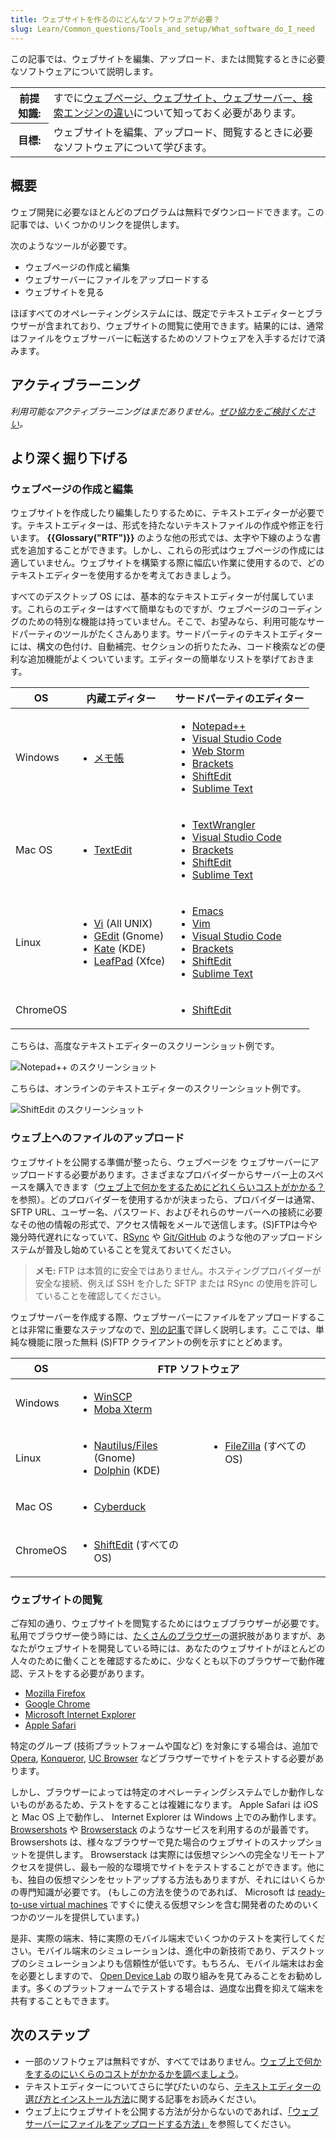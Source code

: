 ```yaml
---
title: ウェブサイトを作るのにどんなソフトウェアが必要？
slug: Learn/Common_questions/Tools_and_setup/What_software_do_I_need
---
```


<div class="summary">
この記事では、ウェブサイトを編集、アップロード、または閲覧するときに必要なソフトウェアについて説明します。
</div>

<table class="standard-table">
  <tbody>
    <tr>
      <th scope="row">前提知識:</th>
      <td>
        すでに<a href="/ja/docs/Learn/Common_questions/Pages_sites_servers_and_search_engines">ウェブページ、ウェブサイト、ウェブサーバー、検索エンジンの違い</a>について知っておく必要があります。
      </td>
    </tr>
    <tr>
      <th scope="row">目標:</th>
      <td>
        ウェブサイトを編集、アップロード、閲覧するときに必要なソフトウェアについて学びます。
      </td>
    </tr>
  </tbody>
</table>

## 概要

ウェブ開発に必要なほとんどのプログラムは無料でダウンロードできます。この記事では、いくつかのリンクを提供します。

次のようなツールが必要です。

- ウェブページの作成と編集
- ウェブサーバーにファイルをアップロードする
- ウェブサイトを見る

ほぼすべてのオペレーティングシステムには、既定でテキストエディターとブラウザーが含まれており、ウェブサイトの閲覧に使用できます。結果的には、通常はファイルをウェブサーバーに転送するためのソフトウェアを入手するだけで済みます。

## アクティブラーニング

_利用可能なアクティブラーニングはまだありません。[ぜひ協力をご検討ください](/ja/docs/MDN/Contribute/Getting_started)。_

## より深く掘り下げる

### ウェブページの作成と編集

ウェブサイトを作成したり編集したりするために、テキストエディターが必要です。テキストエディターは、形式を持たないテキストファイルの作成や修正を行います。 **{{Glossary("RTF")}}** のような他の形式では、太字や下線のような書式を追加することができます。しかし、これらの形式はウェブページの作成には適していません。ウェブサイトを構築する際に幅広い作業に使用するので、どのテキストエディターを使用するかを考えておきましょう。

すべてのデスクトップ OS には、基本的なテキストエディターが付属しています。これらのエディターはすべて簡単なものですが、ウェブページのコーディングのための特別な機能は持っていません。そこで、お望みなら、利用可能なサードパーティのツールがたくさんあります。サードパーティのテキストエディターには、構文の色付け、自動補完、セクションの折りたたみ、コード検索などの便利な追加機能がよくついています。エディターの簡単なリストを挙げておきます。

<table class="standard-table">
  <thead>
    <tr>
      <th scope="col">OS</th>
      <th scope="col">内蔵エディター</th>
      <th scope="col">サードパーティのエディター</th>
    </tr>
  </thead>
  <tbody>
    <tr>
      <td>Windows</td>
      <td>
        <ul>
          <li>
            <a
              href="https://ja.wikipedia.org/wiki/%E3%83%A1%E3%83%A2%E5%B8%B3"
              >メモ帳</a
            >
          </li>
        </ul>
      </td>
      <td>
        <ul>
          <li><a href="https://notepad-plus-plus.org/">Notepad++</a></li>
          <li>
            <a href="https://www.visualstudio.com/">Visual Studio Code</a>
          </li>
          <li><a href="https://www.jetbrains.com/webstorm/">Web Storm</a></li>
          <li><a href="http://brackets.io/">Brackets</a></li>
          <li><a href="https://shiftedit.net/">ShiftEdit</a></li>
          <li><a href="https://www.sublimetext.com/">Sublime Text</a></li>
        </ul>
      </td>
    </tr>
    <tr>
      <td>Mac OS</td>
      <td>
        <ul>
          <li>
            <a href="https://ja.wikipedia.org/wiki/%E3%83%86%E3%82%AD%E3%82%B9%E3%83%88%E3%82%A8%E3%83%87%E3%82%A3%E3%83%83%E3%83%88"
              >TextEdit</a
            >
          </li>
        </ul>
      </td>
      <td>
        <ul>
          <li>
            <a href="https://www.barebones.com/products/textwrangler/"
              >TextWrangler</a
            >
          </li>
          <li>
            <a href="https://www.visualstudio.com/">Visual Studio Code</a>
          </li>
          <li><a href="http://brackets.io/">Brackets</a></li>
          <li><a href="https://shiftedit.net/">ShiftEdit</a></li>
          <li><a href="https://www.sublimetext.com/">Sublime Text</a></li>
        </ul>
      </td>
    </tr>
    <tr>
      <td>Linux</td>
      <td>
        <ul>
          <li>
            <a href="https://en.wikipedia.org/wiki/Vi">Vi</a>
            (All UNIX)
          </li>
          <li>
            <a href="https://en.wikipedia.org/wiki/Gedit"
              >GEdit</a
            >
            (Gnome)
          </li>
          <li>
            <a
              href="https://en.wikipedia.org/wiki/Kate_%28text_editor%29"
              rel="external"
              >Kate</a
            >
            (KDE)
          </li>
          <li>
            <a href="https://en.wikipedia.org/wiki/Leafpad"
              >LeafPad</a
            >
            (Xfce)
          </li>
        </ul>
      </td>
      <td>
        <ul>
          <li><a href="https://www.gnu.org/software/emacs/">Emacs</a></li>
          <li><a href="https://www.vim.org/">Vim</a></li>
          <li>
            <a href="https://www.visualstudio.com/">Visual Studio Code</a>
          </li>
          <li><a href="http://brackets.io/">Brackets</a></li>
          <li><a href="https://shiftedit.net/">ShiftEdit</a></li>
          <li><a href="https://www.sublimetext.com/">Sublime Text</a></li>
        </ul>
      </td>
    </tr>
    <tr>
      <td>ChromeOS</td>
      <td></td>
      <td>
        <ul>
          <li><a href="https://shiftedit.net/">ShiftEdit</a></li>
        </ul>
      </td>
    </tr>
  </tbody>
</table>

こちらは、高度なテキストエディターのスクリーンショット例です。

![Notepad++ のスクリーンショット](notepadplusplus.png)

こちらは、オンラインのテキストエディターのスクリーンショット例です。

![ShiftEdit のスクリーンショット](shiftedit.png)

### ウェブ上へのファイルのアップロード

ウェブサイトを公開する準備が整ったら、ウェブページを ウェブサーバーにアップロードする必要があります。さまざまなプロバイダーからサーバー上のスペースを購入できます（[ウェブ上で何かをするためにどれくらいコストがかかる？](/ja/docs/Learn/Common_questions/How_much_does_it_cost)を参照）。どのプロバイダーを使用するかが決まったら、プロバイダーは通常、SFTP URL、ユーザー名、パスワード、およびそれらのサーバーへの接続に必要なその他の情報の形式で、アクセス情報をメールで送信します。(S)FTPは今や幾分時代遅れになっていて、[RSync](https://ja.wikipedia.org/wiki/Rsync) や [Git/GitHub](https://docs.github.com/ja/pages/configuring-a-custom-domain-for-your-github-pages-site) のような他のアップロードシステムが普及し始めていることを覚えておいてください。

> **メモ:** FTP は本質的に安全ではありません。ホスティングプロバイダーが安全な接続、例えば SSH を介した SFTP または RSync の使用を許可していることを確認してください。

ウェブサーバーを作成する際、ウェブサーバーにファイルをアップロードすることは非常に重要なステップなので、[別の記事](/ja/docs/Learn/Common_questions/Upload_files_to_a_web_server)で詳しく説明します。ここでは、単純な機能に限った無料 (S)FTP クライアントの例を示すにとどめます。

<table class="standard-table">
  <thead>
    <tr>
      <th scope="col">OS</th>
      <th colspan="2" scope="col">FTP ソフトウェア</th>
    </tr>
  </thead>
  <tbody>
    <tr>
      <td>Windows</td>
      <td>
        <ul>
          <li><a href="https://winscp.net">WinSCP</a></li>
          <li><a href="https://mobaxterm.mobatek.net/">Moba Xterm</a></li>
        </ul>
      </td>
      <td rowspan="3">
        <ul>
          <li>
            <a href="https://filezilla-project.org/">FileZilla</a> (すべての OS)
          </li>
        </ul>
      </td>
    </tr>
    <tr>
      <td>Linux</td>
      <td>
        <ul>
          <li>
            <a
              href="https://wiki.gnome.org/action/show/Apps/Files?action=show&#x26;redirect=Apps%2FNautilus"
              rel="external"
              >Nautilus/Files</a
            >
            (Gnome)
          </li>
          <li>
            <a href="https://dolphin.com/">Dolphin</a> (KDE)
          </li>
        </ul>
      </td>
    </tr>
    <tr>
      <td>Mac OS</td>
      <td>
        <ul>
          <li><a href="https://cyberduck.de/">Cyberduck</a></li>
        </ul>
      </td>
    </tr>
    <tr>
      <td>ChromeOS</td>
      <td>
        <ul>
          <li><a href="https://shiftedit.net/">ShiftEdit</a> (すべての OS)</li>
        </ul>
      </td>
      <td></td>
    </tr>
  </tbody>
</table>

### ウェブサイトの閲覧

ご存知の通り、ウェブサイトを閲覧するためにはウェブブラウザーが必要です。私用でブラウザー使う時には、[たくさんのブラウザー](https://ja.wikipedia.org/wiki/ウェブブラウザーの一覧)の選択肢がありますが、あなたがウェブサイトを開発している時には、あなたのウェブサイトがほとんどの人々のために働くことを確認するために、少なくとも以下のブラウザーで動作確認、テストをする必要があります。

- [Mozilla Firefox](https://www.mozilla.org/ja/firefox/new/)
- [Google Chrome](https://www.google.com/chrome/)
- [Microsoft Internet Explorer](https://support.microsoft.com/ja/windows/internet-explorer-downloads-d49e1f0d-571c-9a7b-d97e-be248806ca70)
- [Apple Safari](https://www.apple.com/safari/)

特定のグループ (技術プラットフォームや国など) を対象にする場合は、追加で [Opera](https://www.opera.com/), [Konqueror](https://apps.kde.org/konqueror/), [UC Browser](https://www.ucweb.com/ucbrowser/) などブラウザーでサイトをテストする必要があります。

しかし、ブラウザーによっては特定のオペレーティングシステムでしか動作しないものがあるため、テストをすることは複雑になります。 Apple Safari は iOS と Mac OS 上で動作し、 Internet Explorer は Windows 上でのみ動作します。 [Browsershots](https://browsershots.org/) や [Browserstack](https://www.browserstack.com/) のようなサービスを利用するのが最善です。 Browsershots は、様々なブラウザーで見た場合のウェブサイトのスナップショットを提供します。 Browserstack は実際には仮想マシンへの完全なリモートアクセスを提供し、最も一般的な環境でサイトをテストすることができます。他にも、独自の仮想マシンをセットアップする方法もありますが、それにはいくらかの専門知識が必要です。 (もしこの方法を使うのであれば、 Microsoft は [ready-to-use virtual machines](https://developer.microsoft.com/en-us/microsoft-edge/tools/vms/) ですぐに使える仮想マシンを含む開発者のためのいくつかのツールを提供しています。)

是非、実際の端末、特に実際のモバイル端末でいくつかのテストを実行してください。モバイル端末のシミュレーションは、進化中の新技術であり、デスクトップのシミュレーションよりも信頼性が低いです。もちろん、モバイル端末はお金を必要としますので、 [Open Device Lab](http://opendevicelab.com/) の取り組みを見てみることをお勧めします。多くのプラットフォームでテストする場合は、過度な出費を抑えて端末を共有することもできます。

## 次のステップ

- 一部のソフトウェアは無料ですが、すべてではありません。[ウェブ上で何かをするのにいくらのコストがかかるかを調べましょう](/ja/docs/Learn/Common_questions/How_much_does_it_cost)。
- テキストエディターについてさらに学びたいのなら、[テキストエディターの選び方とインストール方法](/ja/docs/Learn/Common_questions/Available_text_editors)に関する記事をお読みください。
- ウェブ上にウェブサイトを公開する方法が分からないのであれば、[「ウェブサーバーにファイルをアップロードする方法」](/ja/docs/Learn/Common_questions/Upload_files_to_a_web_server)を参照してください。

